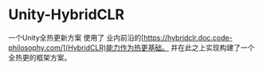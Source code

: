 # Unity-HybridCLR

一个Unity全热更新方案 使用了 业内前沿的[https://hybridclr.doc.code-philosophy.com/](HybridCLR)能力作为热更基础。
并在此之上实现构建了一个全热更的框架方案。

